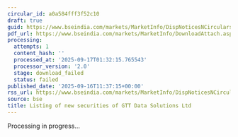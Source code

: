 ```yaml
---
circular_id: a0a584fff3f52c10
draft: true
guid: https://www.bseindia.com/markets/MarketInfo/DispNoticesNCirculars.aspx?Noticeid={3CE94070-D3F6-4F8C-B488-7635BC2C7B37}&noticeno=20250916-44&dt=09/16/2025&icount=44&totcount=79&flag=0
pdf_url: https://www.bseindia.com/markets/MarketInfo/DownloadAttach.aspx?id=20250916-44&attachedId=
processing:
  attempts: 1
  content_hash: ''
  processed_at: '2025-09-17T01:32:15.765543'
  processor_version: '2.0'
  stage: download_failed
  status: failed
published_date: '2025-09-16T11:37:15+00:00'
rss_url: https://www.bseindia.com/markets/MarketInfo/DispNoticesNCirculars.aspx?Noticeid={3CE94070-D3F6-4F8C-B488-7635BC2C7B37}&noticeno=20250916-44&dt=09/16/2025&icount=44&totcount=79&flag=0
source: bse
title: Listing of new securities of GTT Data Solutions Ltd
---
```


Processing in progress...